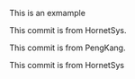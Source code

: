This is an exmample

This commit is from HornetSys. 

This commit is from PengKang. 

This commit is from HornetSys
